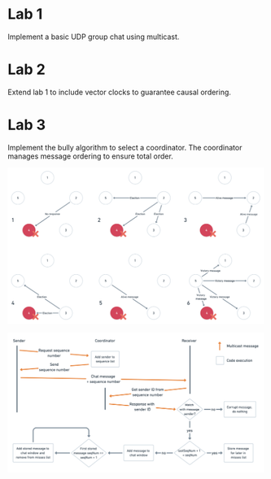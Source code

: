 # Lab 1
Implement a basic UDP group chat using multicast.

# Lab 2 
Extend lab 1 to include vector clocks to guarantee causal ordering.

# Lab 3
Implement the bully algorithm to select a coordinator. The coordinator manages message ordering to ensure total order.

![bully algorithm](img/bully-algorithm.png)

![flowchart](img/lab3-flowchart.png)
